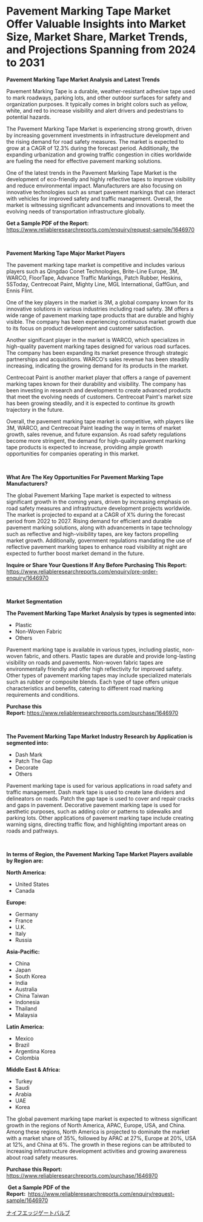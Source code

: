 <p><h1>Pavement Marking Tape Market Offer Valuable Insights into Market Size, Market Share, Market Trends, and Projections Spanning from 2024 to 2031</h1></p><p><strong>Pavement Marking Tape Market Analysis and Latest Trends</strong></p>
<p><p>Pavement Marking Tape is a durable, weather-resistant adhesive tape used to mark roadways, parking lots, and other outdoor surfaces for safety and organization purposes. It typically comes in bright colors such as yellow, white, and red to increase visibility and alert drivers and pedestrians to potential hazards.</p><p>The Pavement Marking Tape Market is experiencing strong growth, driven by increasing government investments in infrastructure development and the rising demand for road safety measures. The market is expected to grow at a CAGR of 12.3% during the forecast period. Additionally, the expanding urbanization and growing traffic congestion in cities worldwide are fueling the need for effective pavement marking solutions.</p><p>One of the latest trends in the Pavement Marking Tape Market is the development of eco-friendly and highly reflective tapes to improve visibility and reduce environmental impact. Manufacturers are also focusing on innovative technologies such as smart pavement markings that can interact with vehicles for improved safety and traffic management. Overall, the market is witnessing significant advancements and innovations to meet the evolving needs of transportation infrastructure globally.</p></p>
<p><strong>Get a Sample PDF of the Report:&nbsp;</strong> <a href="https://www.reliableresearchreports.com/enquiry/request-sample/1646970">https://www.reliableresearchreports.com/enquiry/request-sample/1646970</a></p>
<p>&nbsp;</p>
<p><strong>Pavement Marking Tape Major Market Players</strong></p>
<p><p>The pavement marking tape market is competitive and includes various players such as Qingdao Conet Technologies, Brite-Line Europe, 3M, WARCO, FloorTape, Advance Traffic Markings, Patch Rubber, Heskins, 5SToday, Centrecoat Paint, Mighty Line, MGL International, GaffGun, and Ennis Flint. </p><p>One of the key players in the market is 3M, a global company known for its innovative solutions in various industries including road safety. 3M offers a wide range of pavement marking tape products that are durable and highly visible. The company has been experiencing continuous market growth due to its focus on product development and customer satisfaction. </p><p>Another significant player in the market is WARCO, which specializes in high-quality pavement marking tapes designed for various road surfaces. The company has been expanding its market presence through strategic partnerships and acquisitions. WARCO's sales revenue has been steadily increasing, indicating the growing demand for its products in the market. </p><p>Centrecoat Paint is another market player that offers a range of pavement marking tapes known for their durability and visibility. The company has been investing in research and development to create advanced products that meet the evolving needs of customers. Centrecoat Paint's market size has been growing steadily, and it is expected to continue its growth trajectory in the future. </p><p>Overall, the pavement marking tape market is competitive, with players like 3M, WARCO, and Centrecoat Paint leading the way in terms of market growth, sales revenue, and future expansion. As road safety regulations become more stringent, the demand for high-quality pavement marking tape products is expected to increase, providing ample growth opportunities for companies operating in this market.</p></p>
<p>&nbsp;</p>
<p><strong>What Are The Key Opportunities For Pavement Marking Tape Manufacturers?</strong></p>
<p><p>The global Pavement Marking Tape market is expected to witness significant growth in the coming years, driven by increasing emphasis on road safety measures and infrastructure development projects worldwide. The market is projected to expand at a CAGR of X% during the forecast period from 2022 to 2027. Rising demand for efficient and durable pavement marking solutions, along with advancements in tape technology such as reflective and high-visibility tapes, are key factors propelling market growth. Additionally, government regulations mandating the use of reflective pavement marking tapes to enhance road visibility at night are expected to further boost market demand in the future.</p></p>
<p><strong>Inquire or Share Your Questions If Any Before Purchasing This Report:</strong> <a href="https://www.reliableresearchreports.com/enquiry/pre-order-enquiry/1646970">https://www.reliableresearchreports.com/enquiry/pre-order-enquiry/1646970</a></p>
<p>&nbsp;</p>
<p><strong>Market Segmentation</strong></p>
<p><strong>The Pavement Marking Tape Market Analysis by types is segmented into:</strong></p>
<p><ul><li>Plastic</li><li>Non-Woven Fabric</li><li>Others</li></ul></p>
<p><p>Pavement marking tape is available in various types, including plastic, non-woven fabric, and others. Plastic tapes are durable and provide long-lasting visibility on roads and pavements. Non-woven fabric tapes are environmentally friendly and offer high reflectivity for improved safety. Other types of pavement marking tapes may include specialized materials such as rubber or composite blends. Each type of tape offers unique characteristics and benefits, catering to different road marking requirements and conditions.</p></p>
<p><strong>Purchase this Report:&nbsp;</strong><a href="https://www.reliableresearchreports.com/purchase/1646970">https://www.reliableresearchreports.com/purchase/1646970</a></p>
<p>&nbsp;</p>
<p><strong>The Pavement Marking Tape Market Industry Research by Application is segmented into:</strong></p>
<p><ul><li>Dash Mark</li><li>Patch The Gap</li><li>Decorate</li><li>Others</li></ul></p>
<p><p>Pavement marking tape is used for various applications in road safety and traffic management. Dash mark tape is used to create lane dividers and delineators on roads. Patch the gap tape is used to cover and repair cracks and gaps in pavement. Decorative pavement marking tape is used for aesthetic purposes, such as adding color or patterns to sidewalks and parking lots. Other applications of pavement marking tape include creating warning signs, directing traffic flow, and highlighting important areas on roads and pathways.</p></p>
<p>&nbsp;</p>
<p><strong>In terms of Region, the Pavement Marking Tape Market Players available by Region are:</strong></p>
<p>
    <p> <strong> North America: </strong>
        <ul>
            <li>United States</li>
            <li>Canada</li>
        </ul>
        </p> 
    <p> <strong> Europe: </strong>
        <ul>
            <li>Germany</li>
            <li>France</li>
            <li>U.K.</li>
            <li>Italy</li>
            <li>Russia</li>
        </ul>
        </p> 
    <p> <strong> Asia-Pacific: </strong>
        <ul>
            <li>China</li>
            <li>Japan</li>
            <li>South Korea</li>
            <li>India</li>
            <li>Australia</li>
            <li>China Taiwan</li>
            <li>Indonesia</li>
            <li>Thailand</li>
            <li>Malaysia</li>
        </ul>
        </p> 
    <p> <strong> Latin America: </strong>
        <ul>
            <li>Mexico</li>
            <li>Brazil</li>
            <li>Argentina Korea</li>
            <li>Colombia</li>
        </ul>
        </p> 
    <p> <strong> Middle East & Africa: </strong>
        <ul>
            <li>Turkey</li>
            <li>Saudi</li>
            <li>Arabia</li>
            <li>UAE</li>
            <li>Korea</li>
        </ul>
    </p>
    </p>
<p><p>The global pavement marking tape market is expected to witness significant growth in the regions of North America, APAC, Europe, USA, and China. Among these regions, North America is projected to dominate the market with a market share of 35%, followed by APAC at 27%, Europe at 20%, USA at 12%, and China at 6%. The growth in these regions can be attributed to increasing infrastructure development activities and growing awareness about road safety measures.</p></p>
<p><strong>Purchase this Report: </strong><a href="https://www.reliableresearchreports.com/purchase/1646970">https://www.reliableresearchreports.com/purchase/1646970</a></p>
<p>&nbsp;<strong>Get a Sample PDF of the Report:&nbsp;&nbsp;</strong><a href="https://www.reliableresearchreports.com/enquiry/request-sample/1646970">https://www.reliableresearchreports.com/enquiry/request-sample/1646970</a></p>
<p><strong></strong></p>
<p><p><a href="https://github.com/oqoeusbvpadwjs08/Market-Research-Report-List-1/blob/main/25614186860.md">ナイフエッジゲートバルブ</a></p></p>